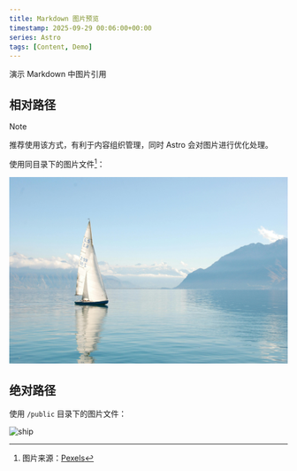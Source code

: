 ```yaml
---
title: Markdown 图片预览
timestamp: 2025-09-29 00:06:00+00:00
series: Astro
tags: [Content, Demo]
---
```


演示 Markdown 中图片引用

## 相对路径

> [!NOTE]
> 推荐使用该方式，有利于内容组织管理，同时 Astro 会对图片进行优化处理。

使用同目录下的图片文件[^boat]：

[^boat]: 图片来源：[Pexels](https://www.pexels.com/photo/white-sailboat-on-water-273886/)

![白色帆船](white_sailboat_on_water.jpg)

## 绝对路径

使用 `/public` 目录下的图片文件：

![ship](/web-app-manifest-512x512.png)
